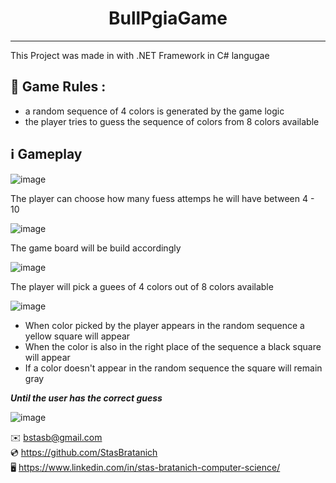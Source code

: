 <h1 align="center">BullPgiaGame</h1>

***

This Project was made in with .NET Framework in C# langugae

## 🌟 Game Rules :

- a random sequence of 4 colors is generated by the game logic
- the player tries to guess the sequence of colors from 8 colors available

## ℹ️ Gameplay

![image](https://github.com/StasBratanich/BullPgiaGame/assets/83605505/d9042a4d-97a8-4fe2-a971-de0972b084f6)

The player can choose how many fuess attemps he will have between 4 - 10

![image](https://github.com/StasBratanich/BullPgiaGame/assets/83605505/cb20316c-f06f-4a12-80ba-9e52119f5d11)

The game board will be build accordingly

![image](https://github.com/StasBratanich/BullPgiaGame/assets/83605505/97aa794c-f563-4bed-8e1f-4ed09ceb4afa)

The player will pick a guees of 4 colors out of 8 colors available

![image](https://github.com/StasBratanich/BullPgiaGame/assets/83605505/49cc451d-970d-4b88-84f7-44c496857716)

- When color picked by the player appears in the random sequence a yellow square will appear
- When the color is also in the right place of the sequence a black square will appear
- If a color doesn't appear in the random sequence the square will remain gray

***Until the user has the correct guess***

![image](https://github.com/StasBratanich/BullPgiaGame/assets/83605505/902a62b2-3bbc-4834-8e06-52fabe9ece23)

✉️ [bstasb@gmail.com](url)  
💿 https://github.com/StasBratanich  
🖥️ https://www.linkedin.com/in/stas-bratanich-computer-science/  
